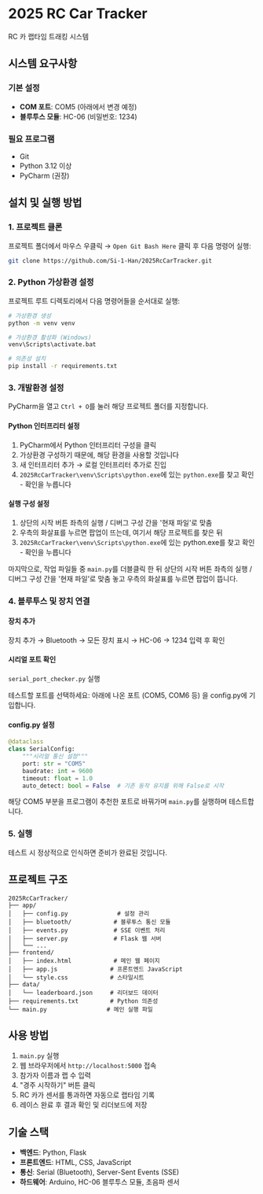 # 2025 RC Car Tracker

RC 카 랩타임 트래킹 시스템

## 시스템 요구사항

### 기본 설정
- **COM 포트**: COM5 (아래에서 변경 예정)
- **블루투스 모듈**: HC-06 (비밀번호: 1234)

### 필요 프로그램
- Git
- Python 3.12 이상
- PyCharm (권장)

## 설치 및 실행 방법

### 1. 프로젝트 클론

프로젝트 폴더에서 마우스 우클릭 → `Open Git Bash Here` 클릭 후 다음 명령어 실행:

```bash
git clone https://github.com/Si-1-Han/2025RcCarTracker.git
```

### 2. Python 가상환경 설정

프로젝트 루트 디렉토리에서 다음 명령어들을 순서대로 실행:

```bash
# 가상환경 생성
python -m venv venv

# 가상환경 활성화 (Windows)
venv\Scripts\activate.bat

# 의존성 설치
pip install -r requirements.txt
```

### 3. 개발환경 설정

PyCharm을 열고 `Ctrl + O`를 눌러 해당 프로젝트 폴더를 지정합니다.

#### Python 인터프리터 설정

1. PyCharm에서 Python 인터프리터 구성을 클릭
2. 가상환경 구성하기 때문에, 해당 환경을 사용할 것입니다
3. 새 인터프리터 추가 → 로컬 인터프리터 추가로 진입
4. `2025RcCarTracker\venv\Scripts\python.exe`에 있는 `python.exe`를 찾고 확인 - 확인을 누릅니다

#### 실행 구성 설정

1. 상단의 시작 버튼 좌측의 실행 / 디버그 구성 간을 '현재 파일'로 맞춤
2. 우측의 화살표를 누르면 팝업이 뜨는데, 여기서 해당 프로젝트를 찾은 뒤
3. `2025RcCarTracker\venv\Scripts\python.exe`에 있는 python.exe를 찾고 확인 - 확인을 누릅니다

마지막으로, 작업 파일들 중 `main.py`를 더블클릭 한 뒤 상단의 시작 버튼 좌측의 실행 / 디버그 구성 간을 '현재 파일'로 맞춤 놓고 우측의 화살표를 누르면 팝업이 뜹니다.

### 4. 블루투스 및 장치 연결

#### 장치 추가
장치 추가 → Bluetooth → 모든 장치 표시 → HC-06 → 1234 입력 후 확인

#### 시리얼 포트 확인
`serial_port_checker.py` 실행

테스트할 포트를 선택하세요: 아래에 나온 포트 (COM5, COM6 등) 을 config.py에 기입합니다.

#### config.py 설정

```python
@dataclass
class SerialConfig:
    """시리얼 통신 설정"""
    port: str = "COM5"
    baudrate: int = 9600
    timeout: float = 1.0
    auto_detect: bool = False  # 기존 동작 유지를 위해 False로 시작
```

해당 COM5 부분을 프로그램이 추천한 포트로 바꿔가며 `main.py`를 실행하며 테스트합니다.

### 5. 실행

테스트 시 정상적으로 인식하면 준비가 완료된 것입니다.

## 프로젝트 구조

```
2025RcCarTracker/
├── app/
│   ├── config.py              # 설정 관리
│   ├── bluetooth/            # 블루투스 통신 모듈
│   ├── events.py             # SSE 이벤트 처리
│   ├── server.py             # Flask 웹 서버
│   └── ...
├── frontend/
│   ├── index.html            # 메인 웹 페이지
│   ├── app.js               # 프론트엔드 JavaScript
│   └── style.css            # 스타일시트
├── data/
│   └── leaderboard.json     # 리더보드 데이터
├── requirements.txt         # Python 의존성
└── main.py                 # 메인 실행 파일
```

## 사용 방법

1. `main.py` 실행
2. 웹 브라우저에서 `http://localhost:5000` 접속
3. 참가자 이름과 랩 수 입력
4. "경주 시작하기" 버튼 클릭
5. RC 카가 센서를 통과하면 자동으로 랩타임 기록
6. 레이스 완료 후 결과 확인 및 리더보드에 저장

## 기술 스택

- **백엔드**: Python, Flask
- **프론트엔드**: HTML, CSS, JavaScript
- **통신**: Serial (Bluetooth), Server-Sent Events (SSE)
- **하드웨어**: Arduino, HC-06 블루투스 모듈, 초음파 센서

